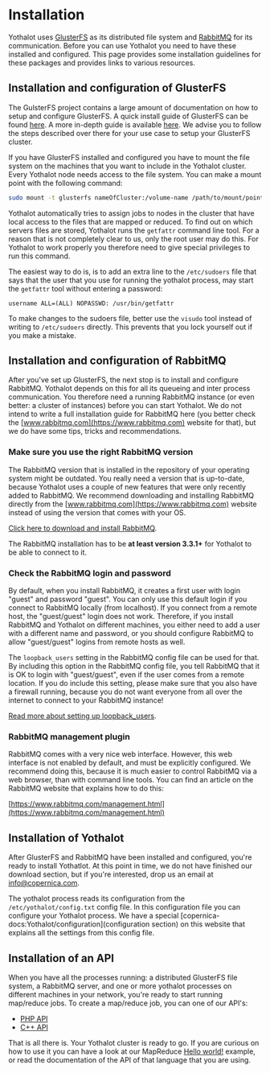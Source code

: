 # Installation

Yothalot uses [GlusterFS](http://www.gluster.org/) as its distributed
file system and [RabbitMQ](https://www.rabbitmq.com/) for its communication.
Before you can use Yothalot you need to have these installed and
configured. This page provides some installation guidelines for these
packages and provides links to various resources. 


## Installation and configuration of GlusterFS

The GulsterFS project contains a large amount of documentation on how to 
setup and configure GlusterFS. A quick install guide of GlusterFS can
be found [here](http://gluster.readthedocs.org/en/latest/Quick-Start-Guide/Quickstart/).
A more in-depth guide is available [here](http://gluster.readthedocs.org/en/latest/Install-Guide/Overview/).
We advise you to follow the steps described over there for your use case
to setup your GlusterFS cluster.

If you have GlusterFS installed and configured you have to mount the file system 
on the machines that you want to include in the Yothalot cluster. Every Yothalot 
node needs access to the file system. You can make a mount point with the following
command:

```bash
sudo mount -t glusterfs nameOfCluster:/volume-name /path/to/mount/point
```

Yothalot automatically tries to assign jobs to nodes in the cluster that have 
local access to the files that are mapped or reduced. To find out on which 
servers files are stored, Yothalot runs the `getfattr` command line tool. For a 
reason that is not completely clear to us, only the root user may do this. For 
Yothalot to work properly you therefore need to give special privileges to run 
this command.

The easiest way to do is, is to add an extra line to the `/etc/sudoers` file
that says that the user that you use for running the yothalot process, may start
the `getfattr` tool without entering a password:

```
username ALL=(ALL) NOPASSWD: /usr/bin/getfattr
```

To make changes to the sudoers file, better use the `visudo` tool instead of
writing to `/etc/sudoers` directly. This prevents that you lock yourself out
if you make a mistake.


## Installation and configuration of RabbitMQ

After you've set up GlusterFS, the next stop is to install and configure
RabbitMQ. Yothalot depends on this for all its queueing and inter process 
communication. You therefore need a running RabbitMQ instance (or even better: 
a cluster of instances) before you can start Yothalot. We do not intend to write 
a full installation guide for RabbitMQ here (you better check the 
[www.rabbitmq.com](https://www.rabbitmq.com) website for that), but we do have 
some tips, tricks and recommendations.


### Make sure you use the right RabbitMQ version

The RabbitMQ version that is installed in the repository of your operating 
system might be outdated. You really need a version that is up-to-date, 
because Yothalot uses a couple of new features that were only recently
added to RabbitMQ. We recommend downloading and installing RabbitMQ
directly from the [www.rabbitmq.com](https://www.rabbitmq.com) website
instead of using the version that comes with your OS.

[Click here to download and install RabbitMQ](https://www.rabbitmq.com/download.html).

The RabbitMQ installation has to be **at least version 3.3.1+** for Yothalot to be 
able to connect to it.


### Check the RabbitMQ login and password

By default, when you install RabbitMQ, it creates a first user with login 
"guest" and password "guest". You can only use this default login if you connect 
to RabbitMQ locally (from localhost). If you connect from a remote host, the "guest/guest" 
login does not work. Therefore, if you install RabbitMQ and Yothalot on different machines, 
you either need to add a user with a different name and password, or you should configure 
RabbitMQ to allow "guest/guest" logins from remote hosts as well.

The `loopback_users` setting in the RabbitMQ config file can be used for that. 
By including this option in the RabbitMQ config file, you tell RabbitMQ that it is OK to 
login with "guest/guest", even if the user comes from a remote location. If you do 
include this setting, please make sure that you also have a firewall running, 
because you do not want everyone from all over the internet to connect to your 
RabbitMQ instance!

[Read more about setting up loopback_users](https://www.rabbitmq.com/access-control.html).


### RabbitMQ management plugin

RabbitMQ comes with a very nice web interface. However, this 
web interface is not enabled by default, and must be explicitly configured. We 
recommend doing this, because it is much easier to control RabbitMQ via a web 
browser, than with command line tools. You can find an article on the RabbitMQ 
website that explains how to do this:

[https://www.rabbitmq.com/management.html](https://www.rabbitmq.com/management.html)

## Installation of Yothalot

After GlusterFS and RabbitMQ have been installed and configured, you're ready to
install Yothatlot. At this point in time, we do not have finished our download
section, but if you're interested, drop us an email at [info@copernica.com](mailto:info@copernica.com).

The yothalot process reads its configuration from the `/etc/yothalot/config.txt`
config file. In this configuration file you can configure your Yothalot process.
We have a special [copernica-docs:Yothalot/configuration](configuration section)
on this website that explains all the settings from this config file.


## Installation of an API

When you have all the processes running: a distributed GlusterFS file system,
a RabbitMQ server, and one or more yothalot processes on different
machines in your network, you're ready to start running map/reduce jobs. To
create a map/reduce job, you can one of our API's:

* [PHP API](copernica-docs:Yothalot/phpapi)
* [C++ API](copernica-docs:Yothalot/cppapi)

That is all there is. Your Yothalot cluster is ready to go. If you are curious on how
to use it you can have a look at our MapReduce [Hello world!](copernica-docs:Yothalot/helloworld)
example, or read the documentation of the API of that language that you are using.

